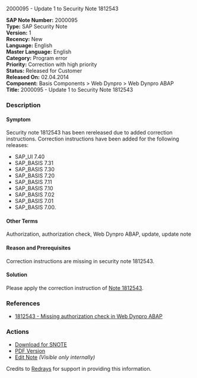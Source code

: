 2000095 - Update 1 to Security Note 1812543

**SAP Note Number:** 2000095  
**Type:** SAP Security Note  
**Version:** 1  
**Recency:** New  
**Language:** English  
**Master Language:** English  
**Category:** Program error  
**Priority:** Correction with high priority  
**Status:** Released for Customer  
**Released On:** 02.04.2014  
**Component:** Basis Components > Web Dynpro > Web Dynpro ABAP  
**Title:** 2000095 - Update 1 to Security Note 1812543

### Description

#### Symptom

Security note 1812543 has been rereleased due to added correction instructions. Correction instructions have been added for the following releases:
- SAP_UI 7.40
- SAP_BASIS 7.31
- SAP_BASIS 7.30
- SAP_BASIS 7.20
- SAP_BASIS 7.11
- SAP_BASIS 7.10
- SAP_BASIS 7.02
- SAP_BASIS 7.01
- SAP_BASIS 7.00.

#### Other Terms

Authorization, authorization check, Web Dynpro ABAP, update, update note

#### Reason and Prerequisites

Correction instructions are missing in security note 1812543.

#### Solution

Please apply the correction instruction of [Note 1812543](https://me.sap.com/notes/1812543).

### References

- [1812543 - Missing authorization check in Web Dynpro ABAP](https://me.sap.com/notes/1812543)

### Actions

- [Download for SNOTE](https://notesdownloads.sap.com/note/0040000017850652017)
- [PDF Version](https://userapps.support.sap.com/sap/support/sfm/notes/print/0002000095?language=en-US&token=F2B3AC8A82B8DD4967D1D67E539802A8)
- [Edit Note](https://me.sap.com/notes/0002000095) *(Visible only internally)*

Credits to [Redrays](https://redrays.io) for support in providing this information.